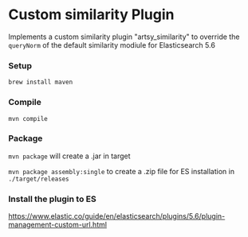 # Custom similarity Plugin

Implements a custom similarity plugin "artsy_similarity" to override the `queryNorm` of the default similarity modiule for Elasticsearch 5.6

### Setup

`brew install maven`

### Compile

`mvn compile`

### Package

`mvn package` will create a .jar in target

`mvn package assembly:single` to create a .zip file for ES installation in `./target/releases`

### Install the plugin to ES

https://www.elastic.co/guide/en/elasticsearch/plugins/5.6/plugin-management-custom-url.html
